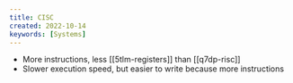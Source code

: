 ```yaml
---
title: CISC
created: 2022-10-14
keywords: [Systems]
---
```


- More instructions, less [[5tlm-registers]] than [[q7dp-risc]]
- Slower execution speed, but easier to write because more instructions
